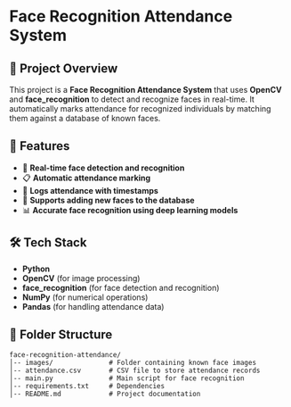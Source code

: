 # Face Recognition Attendance System

## 📌 Project Overview
This project is a **Face Recognition Attendance System** that uses **OpenCV** and **face_recognition** to detect and recognize faces in real-time. It automatically marks attendance for recognized individuals by matching them against a database of known faces.

## 🚀 Features
- 🎥 **Real-time face detection and recognition**
- 📋 **Automatic attendance marking**
- 📝 **Logs attendance with timestamps**
- 📂 **Supports adding new faces to the database**
- 📊 **Accurate face recognition using deep learning models**

## 🛠️ Tech Stack
- **Python**
- **OpenCV** (for image processing)
- **face_recognition** (for face detection and recognition)
- **NumPy** (for numerical operations)
- **Pandas** (for handling attendance data)

## 📂 Folder Structure
```plaintext
face-recognition-attendance/
│-- images/              # Folder containing known face images
│-- attendance.csv       # CSV file to store attendance records
│-- main.py              # Main script for face recognition
│-- requirements.txt     # Dependencies
│-- README.md            # Project documentation

